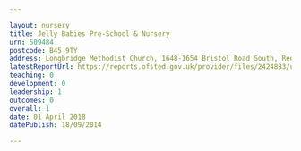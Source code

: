 ```yaml
---

layout: nursery
title: Jelly Babies Pre-School & Nursery
urn: 509484
postcode: B45 9TY
address: Longbridge Methodist Church, 1648-1654 Bristol Road South, Rednal, BIRMINGHAM, B45 9TY
latestReportUrl: https://reports.ofsted.gov.uk/provider/files/2424883/urn/509484.pdf
teaching: 0
development: 0
leadership: 1
outcomes: 0
overall: 1
date: 01 April 2018 
datePublish: 18/09/2014

---
```

